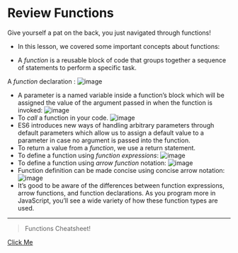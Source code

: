 # Review Functions
Give yourself a pat on the back, you just navigated through functions!

- In this lesson, we covered some important concepts about functions:

- A *function* is a reusable block of code that groups together a sequence of statements to perform a specific task.

A *function* declaration :
![image](https://cdn.discordapp.com/attachments/720137077513125962/722846112049922209/Screen_Shot_2020-06-17_at_10.10.39_AM.png)
- A parameter is a named variable inside a function’s block which will be assigned the value of the argument passed in when the function is invoked:
![image](https://cdn.discordapp.com/attachments/720137077513125962/722846263728537831/Screen_Shot_2020-06-17_at_10.10.49_AM.png)
- To *call* a function in your code.
![image](https://cdn.discordapp.com/attachments/720137077513125962/722846380695093288/Screen_Shot_2020-06-17_at_10.11.00_AM.png)
- ES6 introduces new ways of handling arbitrary parameters through default parameters which allow us to assign a default value to a parameter in case no argument is passed into the function.
- To return a value from a *function*, we use a return statement.
- To define a function using *function expressions*:
![image](https://cdn.discordapp.com/attachments/720137077513125962/722846496596426793/Screen_Shot_2020-06-17_at_10.11.12_AM.png)
- To define a function using *arrow function* notation:
![image](https://cdn.discordapp.com/attachments/720137077513125962/722846590062297158/Screen_Shot_2020-06-17_at_10.11.20_AM.png)
- Function definition can be made concise using concise arrow notation:
![image](https://cdn.discordapp.com/attachments/720137077513125962/722846671397978151/Screen_Shot_2020-06-17_at_10.11.29_AM.png)
- It’s good to be aware of the differences between function expressions, arrow functions, and function declarations. As you program more in JavaScript, you’ll see a wide variety of how these function types are used. 
---
> Functions Cheatsheet!

[Click Me](https://www.codecademy.com/learn/introduction-to-javascript/modules/learn-javascript-functions/cheatsheet) 